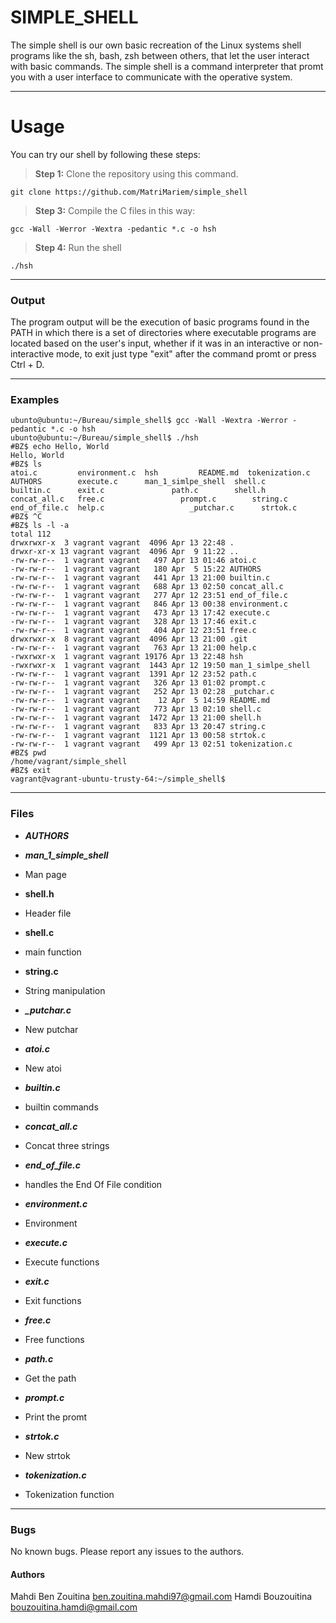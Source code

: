 # SIMPLE_SHELL

The simple shell is our own basic recreation of the Linux systems shell programs like the sh, bash, zsh between others, that let the user interact with basic commands. The simple shell is a command interpreter that promt you with a user interface to communicate with the operative system.
*****
# Usage
You can try our shell by following these steps:
> **Step 1:** Clone the repository using this command.
````
git clone https://github.com/MatriMariem/simple_shell
````

> **Step 3:** Compile the C files in this way:
````
gcc -Wall -Werror -Wextra -pedantic *.c -o hsh
````
> **Step 4:** Run the shell
````
./hsh
````
****
### Output
The program output will be the execution of basic programs found in the PATH in which there is a set of directories where executable programs are located based on the user's input, whether if it was in an interactive or non-interactive mode, to exit just type "exit" after the command promt or press Ctrl + D.
****
### Examples
````
ubunto@ubuntu:~/Bureau/simple_shell$ gcc -Wall -Wextra -Werror -pedantic *.c -o hsh
ubunto@ubuntu:~/Bureau/simple_shell$ ./hsh
#BZ$ echo Hello, World
Hello, World
#BZ$ ls
atoi.c	       environment.c  hsh		  README.md  tokenization.c
AUTHORS        execute.c      man_1_simlpe_shell  shell.c
builtin.c      exit.c	            path.c		  shell.h
concat_all.c   free.c		          prompt.c		  string.c
end_of_file.c  help.c			        _putchar.c	    strtok.c
#BZ$ ^C
#BZ$ ls -l -a
total 112
drwxrwxr-x  3 vagrant vagrant  4096 Apr 13 22:48 .
drwxr-xr-x 13 vagrant vagrant  4096 Apr  9 11:22 ..
-rw-rw-r--  1 vagrant vagrant   497 Apr 13 01:46 atoi.c
-rw-rw-r--  1 vagrant vagrant   180 Apr  5 15:22 AUTHORS
-rw-rw-r--  1 vagrant vagrant   441 Apr 13 21:00 builtin.c
-rw-rw-r--  1 vagrant vagrant   688 Apr 13 02:50 concat_all.c
-rw-rw-r--  1 vagrant vagrant   277 Apr 12 23:51 end_of_file.c
-rw-rw-r--  1 vagrant vagrant   846 Apr 13 00:38 environment.c
-rw-rw-r--  1 vagrant vagrant   473 Apr 13 17:42 execute.c
-rw-rw-r--  1 vagrant vagrant   328 Apr 13 17:46 exit.c
-rw-rw-r--  1 vagrant vagrant   404 Apr 12 23:51 free.c
drwxrwxr-x  8 vagrant vagrant  4096 Apr 13 21:00 .git
-rw-rw-r--  1 vagrant vagrant   763 Apr 13 21:00 help.c
-rwxrwxr-x  1 vagrant vagrant 19176 Apr 13 22:48 hsh
-rwxrwxr-x  1 vagrant vagrant  1443 Apr 12 19:50 man_1_simlpe_shell
-rw-rw-r--  1 vagrant vagrant  1391 Apr 12 23:52 path.c
-rw-rw-r--  1 vagrant vagrant   326 Apr 13 01:02 prompt.c
-rw-rw-r--  1 vagrant vagrant   252 Apr 13 02:28 _putchar.c
-rw-rw-r--  1 vagrant vagrant    12 Apr  5 14:59 README.md
-rw-rw-r--  1 vagrant vagrant   773 Apr 13 02:10 shell.c
-rw-rw-r--  1 vagrant vagrant  1472 Apr 13 21:00 shell.h
-rw-rw-r--  1 vagrant vagrant   833 Apr 13 20:47 string.c
-rw-rw-r--  1 vagrant vagrant  1121 Apr 13 00:58 strtok.c
-rw-rw-r--  1 vagrant vagrant   499 Apr 13 02:51 tokenization.c
#BZ$ pwd
/home/vagrant/simple_shell
#BZ$ exit
vagrant@vagrant-ubuntu-trusty-64:~/simple_shell$
````
****

### Files
- ***AUTHORS***
- ***man_1_simple_shell***

- Man page

- **shell.h**

- Header file

- **shell.c**

- main function

- **string.c**

- String manipulation

- ***_putchar.c***

- New putchar

- ***atoi.c***

- New atoi

- ***builtin.c***

- builtin commands

- ***concat_all.c***

- Concat three strings

- ***end_of_file.c***

- handles the End Of File condition

- ***environment.c***

- Environment

- ***execute.c***

- Execute functions

- ***exit.c***

- Exit functions

- ***free.c***

- Free functions

- ***path.c***

- Get the path

- ***prompt.c***

- Print the promt

- ***strtok.c***

- New strtok

- ***tokenization.c***

- Tokenization function

****

### Bugs
No known bugs.
Please report any issues to the authors.
#### Authors
Mahdi Ben Zouitina <ben.zouitina.mahdi97@gmail.com>
Hamdi Bouzouitina <bouzouitina.hamdi@gmail.com>

